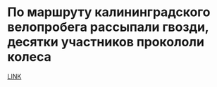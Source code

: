 # По маршруту калининградского велопробега рассыпали гвозди, десятки участников прокололи колеса



[LINK](https://varlamov.ru/3076955.html)